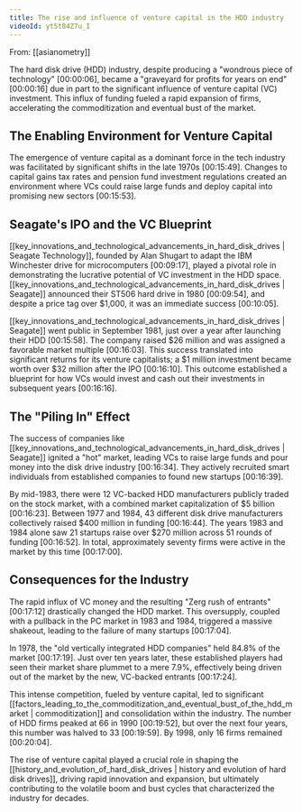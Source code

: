 ```yaml
---
title: The rise and influence of venture capital in the HDD industry
videoId: yt5t84Z7u_I
---
```


From: [[asianometry]] <br/> 

The hard disk drive (HDD) industry, despite producing a "wondrous piece of technology" <a class="yt-timestamp" data-t="00:00:06">[00:00:06]</a>, became a "graveyard for profits for years on end" <a class="yt-timestamp" data-t="00:00:16">[00:00:16]</a> due in part to the significant influence of venture capital (VC) investment. This influx of funding fueled a rapid expansion of firms, accelerating the commoditization and eventual bust of the market.

## The Enabling Environment for Venture Capital

The emergence of venture capital as a dominant force in the tech industry was facilitated by significant shifts in the late 1970s <a class="yt-timestamp" data-t="00:15:49">[00:15:49]</a>. Changes to capital gains tax rates and pension fund investment regulations created an environment where VCs could raise large funds and deploy capital into promising new sectors <a class="yt-timestamp" data-t="00:15:53">[00:15:53]</a>.

## Seagate's IPO and the VC Blueprint

[[key_innovations_and_technological_advancements_in_hard_disk_drives | Seagate Technology]], founded by Alan Shugart to adapt the IBM Winchester drive for microcomputers <a class="yt-timestamp" data-t="00:09:17">[00:09:17]</a>, played a pivotal role in demonstrating the lucrative potential of VC investment in the HDD space. [[key_innovations_and_technological_advancements_in_hard_disk_drives | Seagate]] announced their ST506 hard drive in 1980 <a class="yt-timestamp" data-t="00:09:54">[00:09:54]</a>, and despite a price tag over $1,000, it was an immediate success <a class="yt-timestamp" data-t="00:10:05">[00:10:05]</a>.

[[key_innovations_and_technological_advancements_in_hard_disk_drives | Seagate]] went public in September 1981, just over a year after launching their HDD <a class="yt-timestamp" data-t="00:15:58">[00:15:58]</a>. The company raised $26 million and was assigned a favorable market multiple <a class="yt-timestamp" data-t="00:16:03">[00:16:03]</a>. This success translated into significant returns for its venture capitalists; a $1 million investment became worth over $32 million after the IPO <a class="yt-timestamp" data-t="00:16:10">[00:16:10]</a>. This outcome established a blueprint for how VCs would invest and cash out their investments in subsequent years <a class="yt-timestamp" data-t="00:16:16">[00:16:16]</a>.

## The "Piling In" Effect

The success of companies like [[key_innovations_and_technological_advancements_in_hard_disk_drives | Seagate]] ignited a "hot" market, leading VCs to raise large funds and pour money into the disk drive industry <a class="yt-timestamp" data-t="00:16:34">[00:16:34]</a>. They actively recruited smart individuals from established companies to found new startups <a class="yt-timestamp" data-t="00:16:39">[00:16:39]</a>.

By mid-1983, there were 12 VC-backed HDD manufacturers publicly traded on the stock market, with a combined market capitalization of $5 billion <a class="yt-timestamp" data-t="00:16:23">[00:16:23]</a>. Between 1977 and 1984, 43 different disk drive manufacturers collectively raised $400 million in funding <a class="yt-timestamp" data-t="00:16:44">[00:16:44]</a>. The years 1983 and 1984 alone saw 21 startups raise over $270 million across 51 rounds of funding <a class="yt-timestamp" data-t="00:16:52">[00:16:52]</a>. In total, approximately seventy firms were active in the market by this time <a class="yt-timestamp" data-t="00:17:00">[00:17:00]</a>.

## Consequences for the Industry

The rapid influx of VC money and the resulting "Zerg rush of entrants" <a class="yt-timestamp" data-t="00:17:12">[00:17:12]</a> drastically changed the HDD market. This oversupply, coupled with a pullback in the PC market in 1983 and 1984, triggered a massive shakeout, leading to the failure of many startups <a class="yt-timestamp" data-t="00:17:04">[00:17:04]</a>.

In 1978, the "old vertically integrated HDD companies" held 84.8% of the market <a class="yt-timestamp" data-t="00:17:19">[00:17:19]</a>. Just over ten years later, these established players had seen their market share plummet to a mere 7.9%, effectively being driven out of the market by the new, VC-backed entrants <a class="yt-timestamp" data-t="00:17:24">[00:17:24]</a>.

This intense competition, fueled by venture capital, led to significant [[factors_leading_to_the_commoditization_and_eventual_bust_of_the_hdd_market | commoditization]] and consolidation within the industry. The number of HDD firms peaked at 66 in 1990 <a class="yt-timestamp" data-t="00:19:52">[00:19:52]</a>, but over the next four years, this number was halved to 33 <a class="yt-timestamp" data-t="00:19:59">[00:19:59]</a>. By 1998, only 16 firms remained <a class="yt-timestamp" data-t="00:20:04">[00:20:04]</a>.

The rise of venture capital played a crucial role in shaping the [[history_and_evolution_of_hard_disk_drives | history and evolution of hard disk drives]], driving rapid innovation and expansion, but ultimately contributing to the volatile boom and bust cycles that characterized the industry for decades.